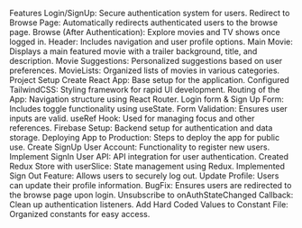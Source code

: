 Features
Login/SignUp: Secure authentication system for users.
Redirect to Browse Page: Automatically redirects authenticated users to the browse page.
Browse (After Authentication): Explore movies and TV shows once logged in.
Header: Includes navigation and user profile options.
Main Movie: Displays a main featured movie with a trailer background, title, and description.
Movie Suggestions: Personalized suggestions based on user preferences.
MovieLists: Organized lists of movies in various categories.
Project Setup
Create React App: Base setup for the application.
Configured TailwindCSS: Styling framework for rapid UI development.
Routing of the App: Navigation structure using React Router.
Login form & Sign Up Form: Includes toggle functionality using useState.
Form Validation: Ensures user inputs are valid.
useRef Hook: Used for managing focus and other references.
Firebase Setup: Backend setup for authentication and data storage.
Deploying App to Production: Steps to deploy the app for public use.
Create SignUp User Account: Functionality to register new users.
Implement SignIn User API: API integration for user authentication.
Created Redux Store with userSlice: State management using Redux.
Implemented Sign Out Feature: Allows users to securely log out.
Update Profile: Users can update their profile information.
BugFix: Ensures users are redirected to the browse page upon login.
Unsubscribe to onAuthStateChanged Callback: Clean up authentication listeners.
Add Hard Coded Values to Constant File: Organized constants for easy access.
